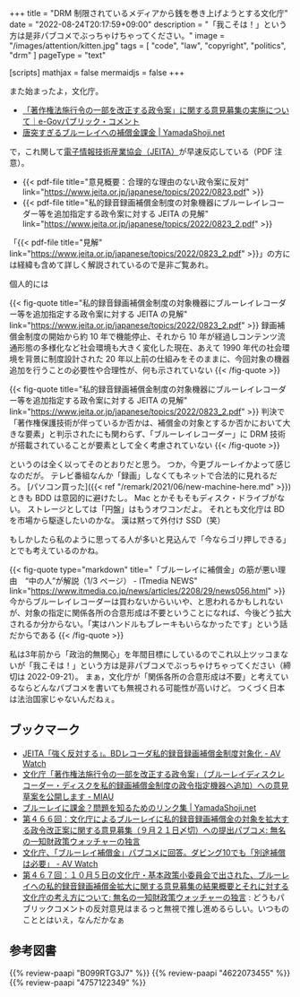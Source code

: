 +++
title = "DRM 制限されているメディアから銭を巻き上げようとする文化庁"
date =  "2022-08-24T20:17:59+09:00"
description = "「我こそは！」という方は是非パブコメでぶっちゃけちゃってください。"
image = "/images/attention/kitten.jpg"
tags = [ "code", "law", "copyright", "politics", "drm" ]
pageType = "text"

[scripts]
  mathjax = false
  mermaidjs = false
+++

また始まったよ，文化庁。

- [「著作権法施行令の一部を改正する政令案」に関する意見募集の実施について｜e-Govパブリック・コメント](https://public-comment.e-gov.go.jp/servlet/Public?CLASSNAME=PCMMSTDETAIL&id=185001258&Mode=0)
- [唐突すぎるブルーレイへの補償金課金 | YamadaShoji.net](https://yamadashoji.net/?p=1035)

で，これ関して[電子情報技術産業協会（JEITA）](https://www.jeita.or.jp/)が早速反応している（PDF 注意）。

- {{< pdf-file title="意見概要：合理的な理由のない政令案に反対" link="https://www.jeita.or.jp/japanese/topics/2022/0823.pdf" >}}
- {{< pdf-file title="私的録音録画補償金制度の対象機器にブルーレイレコーダー等を追加指定する政令案に対する JEITA の見解" link="https://www.jeita.or.jp/japanese/topics/2022/0823_2.pdf" >}}

「{{< pdf-file title="見解" link="https://www.jeita.or.jp/japanese/topics/2022/0823_2.pdf" >}}」の方には経緯も含めて詳しく解説されているので是非ご覧あれ。

個人的には

{{< fig-quote title="私的録音録画補償金制度の対象機器にブルーレイレコーダー等を追加指定する政令案に対する JEITA の見解" link="https://www.jeita.or.jp/japanese/topics/2022/0823_2.pdf" >}}
録画補償金制度の開始から約 10 年で機能停止、それから 10 年が経過しコンテンツ流通形態の多様化など社会環境も大きく変化した現在、あえて 1990 年代の社会環境を背景に制度設計された 20 年以上前の仕組みをそのままに、今回対象の機器追加を行うことの必要性や合理性が、何も示されていない
{{< /fig-quote >}}

{{< fig-quote title="私的録音録画補償金制度の対象機器にブルーレイレコーダー等を追加指定する政令案に対する JEITA の見解" link="https://www.jeita.or.jp/japanese/topics/2022/0823_2.pdf" >}}
判決で「著作権保護技術が伴っているか否かは、補償金の対象とするか否かにおいて大きな要素」と判示されたにも関わらず、「ブルーレイレコーダー」に DRM 技術が搭載されていることが要素として全く考慮されていない
{{< /fig-quote >}}

というのは全く以ってそのとおりだと思う。
つか，今更ブルーレイかよって感じなのだが。
テレビ番組なんか「録画」しなくてもネットで合法的に見れるだろ。
[パソコン買った]({{< ref "/remark/2021/06/new-machine-here.md" >}})ときも BDD は意図的に避けたし。
Mac とかそもそもディスク・ドライブがない。
ストレージとしては「円盤」はもうオワコンだよ。
それとも文化庁は BD を市場から駆逐したいのかな。
漢は黙って外付け SSD（笑）

もしかしたら私のように思ってる人が多いと見込んで「今ならゴリ押しできる」とでも考えているのかね。

{{< fig-quote type="markdown" title="「ブルーレイに補償金」の筋が悪い理由　“中の人”が解説（1/3 ページ） - ITmedia NEWS" link="https://www.itmedia.co.jp/news/articles/2208/29/news056.html" >}}
今からブルーレイレコーダーは買わないからいいや、と思われるかもしれないが、対象の指定に関係各所の合意形成は不要ということになれば、今後どう拡大されるか分からない。「実はハンドルもブレーキもいらなかったです」という話だからである
{{< /fig-quote >}}

私は3年前から「政治的無関心」を年間目標にしているのでこれ以上ツッコまないが「我こそは！」という方は是非パブコメでぶっちゃけちゃってください（締切は 2022-09-21）。
まぁ，文化庁が「関係各所の合意形成は不要」と考えているならどんなパブコメを書いても無視される可能性が高いけど。
つくづく日本は法治国家じゃないんだねぇ。

## ブックマーク

- [JEITA「強く反対する」。BDレコーダ私的録音録画補償金制度対象化 - AV Watch](https://av.watch.impress.co.jp/docs/news/1434298.html)
- [文化庁「著作権法施行令の一部を改正する政令案」（ブルーレイディスクレコーダー・ディスクを私的録画補償金制度の政令指定機器へ追加）への意見草案を公開します - MIAU](https://miau.jp/ja/1047)
- [ブルーレイに課金？問題を知るためのリンク集 | YamadaShoji.net](https://yamadashoji.net/?p=1041)
- [第４６６回：文化庁によるブルーレイに私的録音録画補償金の対象を拡大する政令改正案に関する意見募集（９月２１日〆切）への提出パブコメ: 無名の一知財政策ウォッチャーの独言](https://fr-toen.cocolog-nifty.com/blog/2022/09/post-3e74c1.html)
- [文化庁、「ブルーレイ補償金」パブコメに回答。ダビング10でも「別途補償は必要」 - AV Watch](https://av.watch.impress.co.jp/docs/news/1445322.html)
- [第４６７回：１０月５日の文化庁・基本政策小委員会で出された、ブルーレイへの私的録音録画補償金拡大に関する意見募集の結果概要とそれに対する文化庁の考え方について: 無名の一知財政策ウォッチャーの独言](https://fr-toen.cocolog-nifty.com/blog/2022/10/post-6aa798.html) : どうもパブリックコメントの反対意見はまるっと無視で推し進めるらしい。いつものこととはいえ，なんだかなぁ

## 参考図書

{{% review-paapi "B099RTG3J7" %}} <!-- 著作権は文化を発展させるのか: 人権と文化コモンズ -->
{{% review-paapi "4622073455" %}} <!-- 〈海賊版〉の思想‐18世紀英国の永久コピーライト闘争 -->
{{% review-paapi "4757122349" %}} <!-- 〈反〉知的独占 -->
